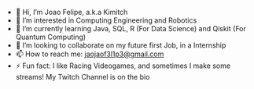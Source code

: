 - 👋 Hi, I’m Joao Felipe, a.k.a Kimitch
- 👀 I’m interested in Computing Engineering and Robotics
- 🌱 I’m currently learning Java, SQL, R (For Data Science) and Qiskit (For Quantum Computing)
- 💞️ I’m looking to collaborate on my future first Job, in a Internship
- 📫 How to reach me: jaojaof3l1p3@gmail.com
- ⚡ Fun fact: I like Racing Videogames, and sometimes I make some streams! My Twitch Channel is on the bio
